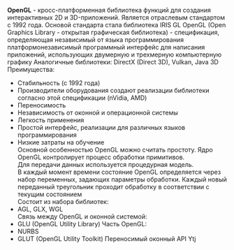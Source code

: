 **OpenGL** - кросс-платформенная библиотека функций для создания интерактивных 2D и 3D-приложений. Является отраслевым стандартом с 1992 года. Основой стандарта стала библиотека IRIS GL
OpenGL (Open Graphics Library - открытая графическая библиотека) - спецификация, определяющая независимый от языка программирования платформонезависимый программный интерфейс для написания приложений, использующих двумерную и трехмерную компьютерную графику
Аналогичные библиотеки: DirectX (Direct 3D), Vulkan, Java 3D
Преимущества:
- Стабильность (с 1992 года)
- Производители оборудования создают реализации библиотеки согласно этой спецификации (nVidia, AMD)
- Переносимость
- Независимость от оконной и операционной системы
- Легкость применения
- Простой интерфейс, реализации для различных языков программирования
- Низкие затраты на обучение  
Основной особенностью OpenGL можно считать простоту. Ядро OpenGL контролирует процесс обработки примитивов.  
Для передачи данных используется процедурная модель.  
В каждый момент времени состояние OpenGL определяется через набор переменных, задающих параметры обработки. Каждый новый переданный треугольник проходит обработку в соответствии с текущим состоянием  
Состоит из набора библиотек:
- AGL, GLX, WGL  
Связь между OpenGL и оконной системой:
- GLU (OpenGL Utility Library)
Часть OpenGL:
- NURBS
- GLUT (OpenGL Utility Toolkit)
Переносимый оконный API
Ytj